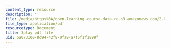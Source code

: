 ```yaml
---
content_type: resource
description: ''
file: /media/https%3A/open-learning-course-data-rc.s3.amazonaws.com/2-003sc-engineering-dynamics-fall-2011/5a0731008c9442f80fa8a7f5f1f1899f_p9DHjoLS3GA.pdf
file_type: application/pdf
resourcetype: Document
title: 3play pdf file
uid: 5a073100-8c94-42f8-0fa8-a7f5f1f1899f
---
```


